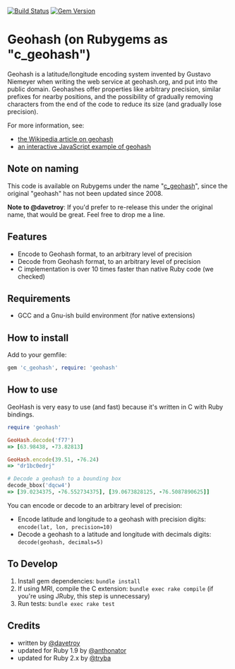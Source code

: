 [![Build Status](https://travis-ci.org/mapzen/geohash.svg?branch=master)](https://travis-ci.org/mapzen/geohash)
[![Gem Version](https://badge.fury.io/rb/c_geohash.svg)](http://badge.fury.io/rb/c_geohash)

# Geohash (on Rubygems as "c_geohash")

Geohash is a latitude/longitude encoding system invented by Gustavo Niemeyer when writing the web service at geohash.org, and put into the public domain. Geohashes offer properties like arbitrary precision, similar prefixes for nearby positions, and the possibility of gradually removing characters from the end of the code to reduce its size (and gradually lose precision).

For more information, see:
* [the Wikipedia article on geohash](http://en.wikipedia.org/wiki/Geohash)
* [an interactive JavaScript example of geohash](http://www.movable-type.co.uk/scripts/geohash.html)

## Note on naming
This code is available on Rubygems under the name "[c_geohash](https://rubygems.org/gems/c_geohash)", since the original "geohash" has not been updated since 2008.

**Note to @davetroy**: If you'd prefer to re-release this under the original name, that would be great. Feel free to drop me a line.

## Features

* Encode to Geohash format, to an arbitrary level of precision
* Decode from Geohash format, to an arbitrary level of precision
* C implementation is over 10 times faster than native Ruby code (we checked)

## Requirements

* GCC and a Gnu-ish build environment (for native extensions)

## How to install

Add to your gemfile:
````ruby
gem 'c_geohash', require: 'geohash'
````

## How to use

GeoHash is very easy to use (and fast) because it's written in C with Ruby bindings.

  ````ruby
  require 'geohash'

  GeoHash.decode('f77')
  => [63.98438, -73.82813]

  GeoHash.encode(39.51, -76.24)
  => "dr1bc0edrj"

  # Decode a geohash to a bounding box
  decode_bbox('dqcw4')
  => [39.0234375, -76.552734375], [39.0673828125, -76.5087890625]]
  ````

You can encode or decode to an arbitrary level of precision:
* Encode latitude and longitude to a geohash with precision digits: `encode(lat, lon, precision=10)`
* Decode a geohash to a latitude and longitude with decimals digits: `decode(geohash, decimals=5)`

## To Develop

1. Install gem dependencies: `bundle install`
2. If using MRI, compile the C extension: `bundle exec rake compile` (if you're using JRuby, this step is unnecessary)
3. Run tests: `bundle exec rake test`

## Credits
* written by [@davetroy](https://github.com/davetroy)
* updated for Ruby 1.9 by [@anthonator](https://github.com/anthonator)
* updated for Ruby 2.x by [@tryba](https://github.com/tryba)
